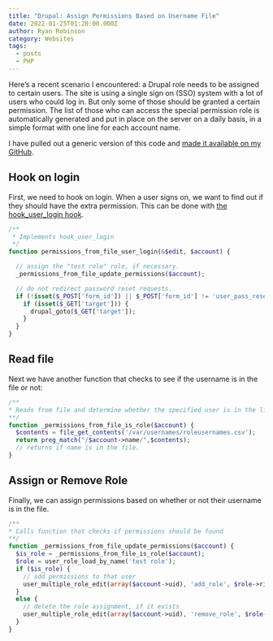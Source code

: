 ```yaml
---
title: "Drupal: Assign Permissions Based on Username File"
date: 2022-01-25T01:20:00.000Z
author: Ryan Robinson
category: Websites
tags:
  - posts
  - PHP
---
```


Here’s a recent scenario I encountered: a Drupal role needs to be assigned to certain users. The site is using a single sign on (SSO) system with a lot of users who could log in. But only some of those should be granted a certain permission. The list of those who can access the special permission role is automatically generated and put in place on the server on a daily basis, in a simple format with one line for each account name.

I have pulled out a generic version of this code and [made it available on my GitHub](https://github.com/ryan-l-robinson/drupal-permissions-from-file).

## Hook on login

First, we need to hook on login. When a user signs on, we want to find out if they should have the extra permission. This can be done with [the hook\_user\_login hook](https://api.drupal.org/api/drupal/modules%21user%21user.api.php/function/hook_user_login/7.x).

```php
/**
 * Implements hook_user_login
 */
function permissions_from_file_user_login(&$edit, $account) {

  // assign the "test role" role, if necessary.
  _permissions_from_file_update_permissions($account);

  // do not redirect password reset requests.
  if (!isset($_POST['form_id']) || $_POST['form_id'] != 'user_pass_reset') {
    if (isset($_GET['target'])) {
      drupal_goto($_GET['target']);
    }
  }
}
```

## Read file

Next we have another function that checks to see if the username is in the file or not:

```php
/**
* Reads from file and determine whether the specified user is in the list
**/
function _permissions_from_file_is_role($account) {
  $contents = file_get_contents('/var/usernames/roleusernames.csv');
  return preg_match("/$account->name/",$contents); 
  // returns if name is in the file.
}
```

## Assign or Remove Role

Finally, we can assign permissions based on whether or not their username is in the file.

```php
/**
* Calls function that checks if permissions should be found
**/
function _permissions_from_file_update_permissions($account) {
  $is_role = _permissions_from_file_is_role($account);
  $role = user_role_load_by_name('test role');
  if ($is_role) {
    // add permissions to that user
    user_multiple_role_edit(array($account->uid), 'add_role', $role->rid);
  }
  else {
    // delete the role assignment, if it exists
    user_multiple_role_edit(array($account->uid), 'remove_role', $role->rid);
  }
}
```

